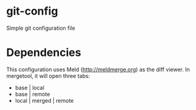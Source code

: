 # git-config
Simple git configuration file

# Dependencies

This configuration uses Meld (http://meldmerge.org) as the diff viewer. In mergetool, it will open three tabs:

- base | local
- base | remote
- local | merged | remote
